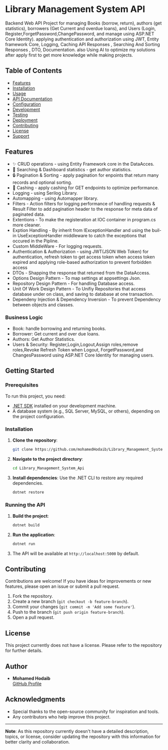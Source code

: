 # Library Management System API

Backend Web API Project for managing Books (borrow, return), authors (get statistics), borrowers (Get Current
and overdue loans), and Users (Login, Register,ForgetPassword,ChangePassword, and manage using ASP.NET Core Identity). applying
authentication and authorization using JWT, Entity framework Core, Logging, Caching API Responses , Searching
And Sorting Responses , DTO, Documentation. also Using AI to optimize my solutions after apply first to get
more knowledge while making projects.

## Table of Contents

- [Features](#features)
- [Installation](#installation)
- [Usage](#usage)
- [API Documentation](#api-documentation)
- [Configuration](#configuration)
- [Development](#development)
- [Testing](#testing)
- [Deployment](#deployment)
- [Contributing](#contributing)
- [License](#license)
- [Support](#support)
  
## Features
- ✨ CRUD operations - using Entity Framework core in the DataAcces.
- 🚀 Searching & Dashboard statistics - get author statistics.
- 🔒 Pagination & Sorting - apply pagination for enpoints that return many records and optional sorting.
- 📱 Cashing  - apply cashing for GET endpoints to optimize performance.
- Logging - using Serilog Library.
- Automapping - using Automapper library.
- Filters - Action filters for logging performance of handling requests & Result Filter to add pagination header to the response for meta data of paginated data.
- Extentions - To make the registeration at IOC container in program.cs more cleaner.
- Exption Handling - By inherit from IExceptionHandler and using the buil-in UseExceptionHandler middleware to catch the exceptions that occured in the Pipline.
- Custom MiddleWare - For logging requests.
- Authentication & Authorization - using JWT(JSON Web Token) for authentication, refresh token to get access token when access token expired and applying role-based authorization to prevent forbidden access
- DTOs - Shapping the response that returned from the DataAccess.
- Options Design Pattern - To map settings at appsettings Json.
- Repository Design Pattern - For handling Database access.
- Unit Of Work Design Pattern - To Unifiy Repositories that access database under on class, and saving to database at one transaction.
- Dependeny Injection & Dependency Inversion - To prevent Dependency between objects and classes.
### Business Logic
- Book: handle borrowing and returning books.
- Borrower: Get current and over due loans.
- Authors: Get Author Statistics.
- Users & Security: Register,Login,Logout,Assign roles,remove roles,Revoke Refresh Token when Logout, ForgetPassword,and ChangesPassword using ASP.NET Core Identity for managing users.

## Getting Started

### Prerequisites

To run this project, you need:

- [.NET SDK](https://dotnet.microsoft.com/) installed on your development machine.
- A database system (e.g., SQL Server, MySQL, or others), depending on the project configuration.

### Installation

1. **Clone the repository**:
   ```bash
   git clone https://github.com/mohamedHodaib/Library_Management_System_Api.git
   ```
2. **Navigate to the project directory**:
   ```bash
   cd Library_Management_System_Api
   ```
3. **Install dependencies**:
   Use the .NET CLI to restore any required dependencies.
   ```bash
   dotnet restore
   ```

### Running the API

1. **Build the project**:
   ```bash
   dotnet build
   ```
2. **Run the application**:
   ```bash
   dotnet run
   ```
3. The API will be available at `http://localhost:5000` by default.

## Contributing

Contributions are welcome! If you have ideas for improvements or new features, please open an issue or submit a pull request.

1. Fork the repository.
2. Create a new branch (`git checkout -b feature-branch`).
3. Commit your changes (`git commit -m 'Add some feature'`).
4. Push to the branch (`git push origin feature-branch`).
5. Open a pull request.

## License

This project currently does not have a license. Please refer to the repository for further details.

## Author

- **Mohamed Hodaib**  
  [GitHub Profile](https://github.com/mohamedHodaib)

## Acknowledgments

- Special thanks to the open-source community for inspiration and tools.
- Any contributors who help improve this project.

---

**Note**: As this repository currently doesn't have a detailed description, topics, or license, consider updating the repository with this information for better clarity and collaboration.
